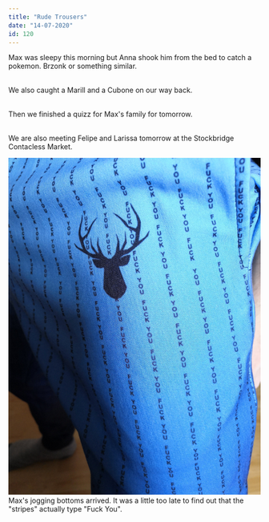 ```yaml
---
title: "Rude Trousers"
date: "14-07-2020"
id: 120
---
```

Max was sleepy this morning but Anna shook him from the bed to catch a pokemon. Brzonk or something similar.<br><br>

We also caught a Marill and a Cubone on our way back.<br><br>

Then we finished a quizz for Max's family for tomorrow.<br><br>

We are also meeting Felipe and Larissa tomorrow at the Stockbridge Contacless Market.

![Max orderd jogging bottoms that are rude](../images/July/10.jpg)
Max's jogging bottoms arrived. It was a little too late to find out that the "stripes" actually type "Fuck You".